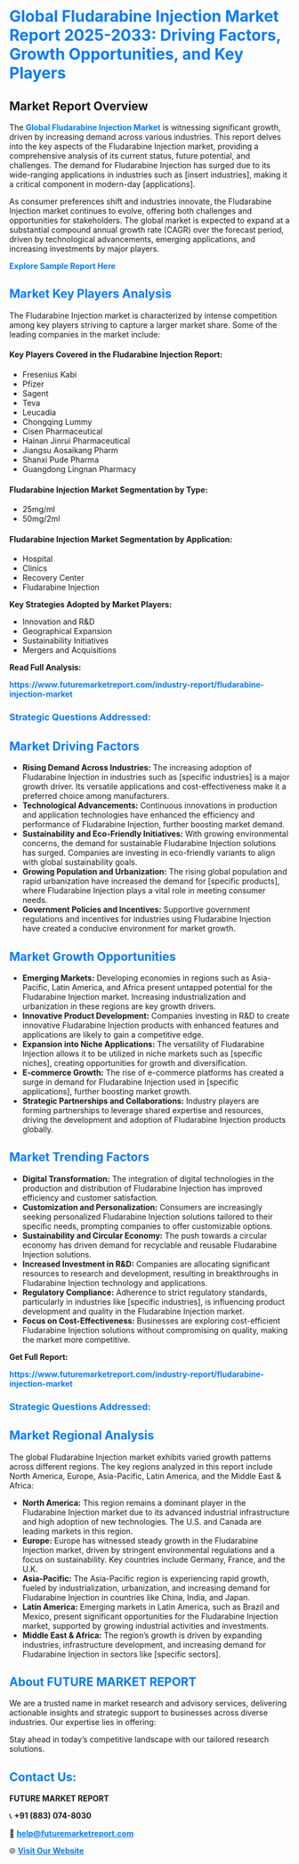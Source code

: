 <h1 style="color: #007BFF;">Global Fludarabine Injection Market Report 2025-2033: Driving Factors, Growth Opportunities, and Key Players</h1>

<section id="overview">
<h2>Market Report Overview</h2>
<p>The <a href="https://www.futuremarketreport.com/industry-report/fludarabine-injection-market" style="color: #007BFF; text-decoration: none;"><strong>Global Fludarabine Injection Market</strong></a> is witnessing significant growth, driven by increasing demand across various industries. This report delves into the key aspects of the Fludarabine Injection market, providing a comprehensive analysis of its current status, future potential, and challenges. The demand for Fludarabine Injection has surged due to its wide-ranging applications in industries such as [insert industries], making it a critical component in modern-day [applications].</p>
<p>As consumer preferences shift and industries innovate, the Fludarabine Injection market continues to evolve, offering both challenges and opportunities for stakeholders. The global market is expected to expand at a substantial compound annual growth rate (CAGR) over the forecast period, driven by technological advancements, emerging applications, and increasing investments by major players.</p>
</section>

<section id="overview">
<p><a href="https://www.futuremarketreport.com/request-sample/reportId=124029" style="color: #007BFF; text-decoration: none;"><strong>Explore Sample Report Here</strong></a></p>
</section>

<section id="key-players">
<h2 style="color: #007BFF;">Market Key Players Analysis</h2>
<p>The Fludarabine Injection market is characterized by intense competition among key players striving to capture a larger market share. Some of the leading companies in the market include:</p>
<h4>Key Players Covered in the Fludarabine Injection Report:</h4>
<ul><li>Fresenius Kabi</li><li>Pfizer</li><li>Sagent</li><li>Teva</li><li>Leucadia</li><li>Chongqing Lummy</li><li>Cisen Pharmaceutical</li><li>Hainan Jinrui Pharmaceutical</li><li>Jiangsu Aosaikang Pharm</li><li>Shanxi Pude Pharma</li><li>Guangdong Lingnan Pharmacy</li></ul>
<h4>Fludarabine Injection Market Segmentation by Type:</h4>
<ul><li>25mg/ml</li><li>50mg/2ml</li></ul>

<h4>Fludarabine Injection Market Segmentation by Application:</h4>
<ul><li>Hospital</li><li>Clinics</li><li>Recovery Center</li><li>Fludarabine Injection</li></ul>
<p><strong>Key Strategies Adopted by Market Players:</strong></p>
<ul>
<li>Innovation and R&D</li>
<li>Geographical Expansion</li>
<li>Sustainability Initiatives</li>
<li>Mergers and Acquisitions</li>
</ul>
</section>

<section>
<p><strong>Read Full Analysis: </strong></p><a href="https://www.futuremarketreport.com/industry-report/fludarabine-injection-market" style="color: #007BFF; text-decoration: none;"><strong>https://www.futuremarketreport.com/industry-report/fludarabine-injection-market</strong></a>
<h3 style="color: #007BFF;">Strategic Questions Addressed:</h3>
</section>

<section id="driving-factors">
<h2 style="color: #007BFF;">Market Driving Factors</h2>
<ul>
<li><strong>Rising Demand Across Industries:</strong> The increasing adoption of Fludarabine Injection in industries such as [specific industries] is a major growth driver. Its versatile applications and cost-effectiveness make it a preferred choice among manufacturers.</li>
<li><strong>Technological Advancements:</strong> Continuous innovations in production and application technologies have enhanced the efficiency and performance of Fludarabine Injection, further boosting market demand.</li>
<li><strong>Sustainability and Eco-Friendly Initiatives:</strong> With growing environmental concerns, the demand for sustainable Fludarabine Injection solutions has surged. Companies are investing in eco-friendly variants to align with global sustainability goals.</li>
<li><strong>Growing Population and Urbanization:</strong> The rising global population and rapid urbanization have increased the demand for [specific products], where Fludarabine Injection plays a vital role in meeting consumer needs.</li>
<li><strong>Government Policies and Incentives:</strong> Supportive government regulations and incentives for industries using Fludarabine Injection have created a conducive environment for market growth.</li>
</ul>
</section>

<section id="growth-opportunities">
<h2 style="color: #007BFF;">Market Growth Opportunities</h2>
<ul>
<li><strong>Emerging Markets:</strong> Developing economies in regions such as Asia-Pacific, Latin America, and Africa present untapped potential for the Fludarabine Injection market. Increasing industrialization and urbanization in these regions are key growth drivers.</li>
<li><strong>Innovative Product Development:</strong> Companies investing in R&D to create innovative Fludarabine Injection products with enhanced features and applications are likely to gain a competitive edge.</li>
<li><strong>Expansion into Niche Applications:</strong> The versatility of Fludarabine Injection allows it to be utilized in niche markets such as [specific niches], creating opportunities for growth and diversification.</li>
<li><strong>E-commerce Growth:</strong> The rise of e-commerce platforms has created a surge in demand for Fludarabine Injection used in [specific applications], further boosting market growth.</li>
<li><strong>Strategic Partnerships and Collaborations:</strong> Industry players are forming partnerships to leverage shared expertise and resources, driving the development and adoption of Fludarabine Injection products globally.</li>
</ul>
</section>

<section id="trending-factors">
<h2 style="color: #007BFF;">Market Trending Factors</h2>
<ul>
<li><strong>Digital Transformation:</strong> The integration of digital technologies in the production and distribution of Fludarabine Injection has improved efficiency and customer satisfaction.</li>
<li><strong>Customization and Personalization:</strong> Consumers are increasingly seeking personalized Fludarabine Injection solutions tailored to their specific needs, prompting companies to offer customizable options.</li>
<li><strong>Sustainability and Circular Economy:</strong> The push towards a circular economy has driven demand for recyclable and reusable Fludarabine Injection solutions.</li>
<li><strong>Increased Investment in R&D:</strong> Companies are allocating significant resources to research and development, resulting in breakthroughs in Fludarabine Injection technology and applications.</li>
<li><strong>Regulatory Compliance:</strong> Adherence to strict regulatory standards, particularly in industries like [specific industries], is influencing product development and quality in the Fludarabine Injection market.</li>
<li><strong>Focus on Cost-Effectiveness:</strong> Businesses are exploring cost-efficient Fludarabine Injection solutions without compromising on quality, making the market more competitive.</li>
</ul>
</section>

<section>
<p><strong>Get Full Report: </strong></p><a href="https://www.futuremarketreport.com/industry-report/fludarabine-injection-market" style="color: #007BFF; text-decoration: none;"><strong>https://www.futuremarketreport.com/industry-report/fludarabine-injection-market</strong></a>
<h3 style="color: #007BFF;">Strategic Questions Addressed:</h3>
</section>


<section id="regional-analysis">
<h2 style="color: #007BFF;">Market Regional Analysis</h2>
<p>The global Fludarabine Injection market exhibits varied growth patterns across different regions. The key regions analyzed in this report include North America, Europe, Asia-Pacific, Latin America, and the Middle East & Africa:</p>
<ul>
<li><strong>North America:</strong> This region remains a dominant player in the Fludarabine Injection market due to its advanced industrial infrastructure and high adoption of new technologies. The U.S. and Canada are leading markets in this region.</li>
<li><strong>Europe:</strong> Europe has witnessed steady growth in the Fludarabine Injection market, driven by stringent environmental regulations and a focus on sustainability. Key countries include Germany, France, and the U.K.</li>
<li><strong>Asia-Pacific:</strong> The Asia-Pacific region is experiencing rapid growth, fueled by industrialization, urbanization, and increasing demand for Fludarabine Injection in countries like China, India, and Japan.</li>
<li><strong>Latin America:</strong> Emerging markets in Latin America, such as Brazil and Mexico, present significant opportunities for the Fludarabine Injection market, supported by growing industrial activities and investments.</li>
<li><strong>Middle East & Africa:</strong> The region’s growth is driven by expanding industries, infrastructure development, and increasing demand for Fludarabine Injection in sectors like [specific sectors].</li>
</ul>
</section>

<footer>
<h2 style="color: #007BFF;">About FUTURE MARKET REPORT</h2>
<p>We are a trusted name in market research and advisory services, delivering actionable insights and strategic support to businesses across diverse industries. Our expertise lies in offering:</p>

<p>Stay ahead in today’s competitive landscape with our tailored research solutions.</p>

<h2 style="color: #007BFF;">Contact Us:</h2>
<p><strong>FUTURE MARKET REPORT</strong></p>
<p>📞 <strong>+91 (883) 074-8030</strong></p>
<p>📧 <strong><a href="mailto:help@futuremarketreport.com" style="color: #007BFF;">help@futuremarketreport.com</a></strong></p>
<p>🌐 <strong><a href="https://www.futuremarketreport.com/" style="color: #007BFF;">Visit Our Website</a></strong></p>
</footer>